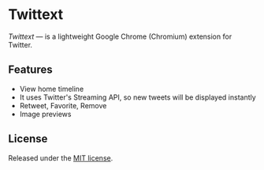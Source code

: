 # Twittext
*Twittext* — is a lightweight Google Chrome (Chromium) extension for Twitter.

## Features
* View home timeline
* It uses Twitter's Streaming API, so new tweets will be displayed instantly
* Retweet, Favorite, Remove
* Image previews


## License
Released under the [MIT license](http://www.opensource.org/licenses/MIT).
